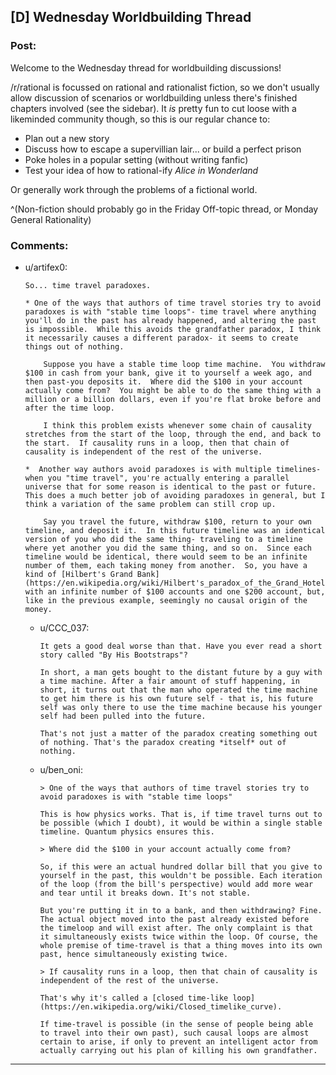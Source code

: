 ## [D] Wednesday Worldbuilding Thread

### Post:

Welcome to the Wednesday thread for worldbuilding discussions!

/r/rational is focussed on rational and rationalist fiction, so we don't usually allow discussion of scenarios or worldbuilding unless there's finished chapters involved (see the sidebar).  It *is* pretty fun to cut loose with a likeminded community though, so this is our regular chance to:

* Plan out a new story
* Discuss how to escape a supervillian lair... or build a perfect prison
* Poke holes in a popular setting (without writing fanfic)
* Test your idea of how to rational-ify *Alice in Wonderland*

Or generally work through the problems of a fictional world.

^(Non-fiction should probably go in the Friday Off-topic thread, or Monday General Rationality)


### Comments:

- u/artifex0:
  ```
  So... time travel paradoxes.

  * One of the ways that authors of time travel stories try to avoid paradoxes is with "stable time loops"- time travel where anything you'll do in the past has already happened, and altering the past is impossible.  While this avoids the grandfather paradox, I think it necessarily causes a different paradox- it seems to create things out of nothing.

      Suppose you have a stable time loop time machine.  You withdraw $100 in cash from your bank, give it to yourself a week ago, and then past-you deposits it.  Where did the $100 in your account actually come from?  You might be able to do the same thing with a million or a billion dollars, even if you're flat broke before and after the time loop.

      I think this problem exists whenever some chain of causality stretches from the start of the loop, through the end, and back to the start.  If causality runs in a loop, then that chain of causality is independent of the rest of the universe.

  *  Another way authors avoid paradoxes is with multiple timelines- when you "time travel", you're actually entering a parallel universe that for some reason is identical to the past or future.  This does a much better job of avoiding paradoxes in general, but I think a variation of the same problem can still crop up.

      Say you travel the future, withdraw $100, return to your own timeline, and deposit it.  In this future timeline was an identical version of you who did the same thing- traveling to a timeline where yet another you did the same thing, and so on.  Since each timeline would be identical, there would seem to be an infinite number of them, each taking money from another.  So, you have a kind of [Hilbert's Grand Bank](https://en.wikipedia.org/wiki/Hilbert's_paradox_of_the_Grand_Hotel), with an infinite number of $100 accounts and one $200 account, but, like in the previous example, seemingly no causal origin of the money.
  ```

  - u/CCC_037:
    ```
    It gets a good deal worse than that. Have you ever read a short story called "By His Bootstraps"?

    In short, a man gets bought to the distant future by a guy with a time machine. After a fair amount of stuff happening, in short, it turns out that the man who operated the time machine to get him there is his own future self - that is, his future self was only there to use the time machine because his younger self had been pulled into the future.

    That's not just a matter of the paradox creating something out of nothing. That's the paradox creating *itself* out of nothing.
    ```

  - u/ben_oni:
    ```
    > One of the ways that authors of time travel stories try to avoid paradoxes is with "stable time loops"

    This is how physics works. That is, if time travel turns out to be possible (which I doubt), it would be within a single stable timeline. Quantum physics ensures this.

    > Where did the $100 in your account actually come from?

    So, if this were an actual hundred dollar bill that you give to yourself in the past, this wouldn't be possible. Each iteration of the loop (from the bill's perspective) would add more wear and tear until it breaks down. It's not stable.

    But you're putting it in to a bank, and then withdrawing? Fine. The actual object moved into the past already existed before the timeloop and will exist after. The only complaint is that it simultaneously exists twice within the loop. Of course, the whole premise of time-travel is that a thing moves into its own past, hence simultaneously existing twice.

    > If causality runs in a loop, then that chain of causality is independent of the rest of the universe.

    That's why it's called a [closed time-like loop](https://en.wikipedia.org/wiki/Closed_timelike_curve).

    If time-travel is possible (in the sense of people being able to travel into their own past), such causal loops are almost certain to arise, if only to prevent an intelligent actor from actually carrying out his plan of killing his own grandfather.
    ```

---

